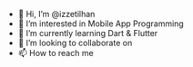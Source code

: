 - 👋 Hi, I’m @izzetilhan
- 👀 I’m interested in Mobile App Programming
- 🌱 I’m currently learning Dart & Flutter
- 💞️ I’m looking to collaborate on
- 📫 How to reach me 

<!---
izzetilhan/izzetilhan is a ✨ special ✨ repository because its `README.md` (this file) appears on your GitHub profile.
You can click the Preview link to take a look at your changes.
--->
